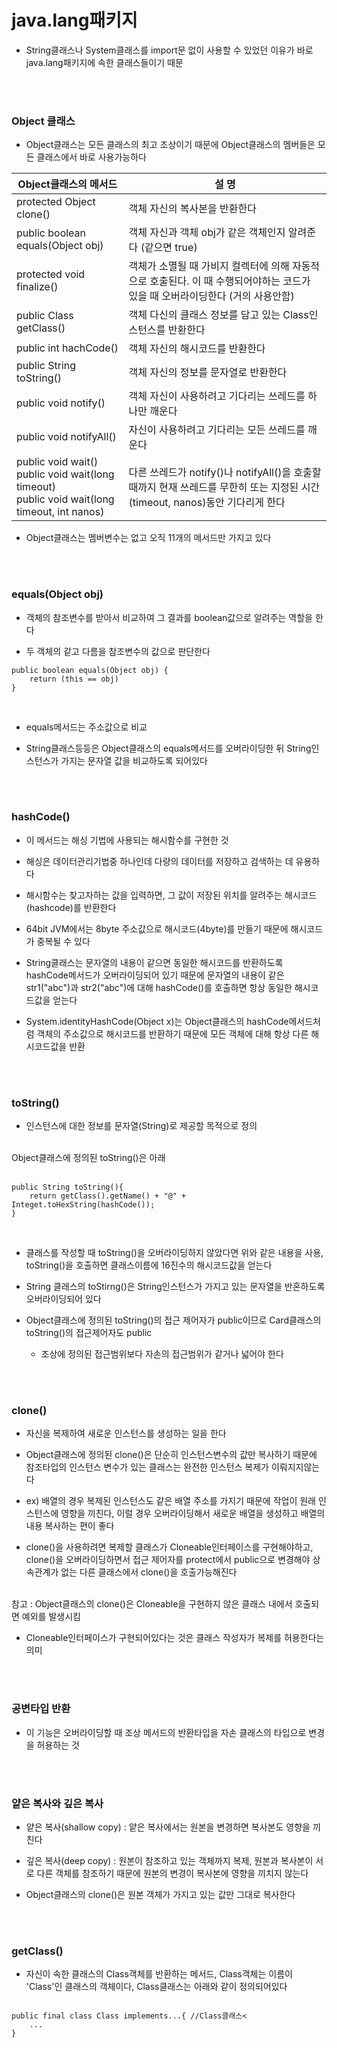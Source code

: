 # java.lang패키지
- String클래스나 System클래스를 import문 없이 사용할 수 있었던 이유가 바로 java.lang패키지에 속한 클래스들이기 때문

<br><br>

### Object 클래스
- Object클래스는 모든 클래스의 최고 조상이기 때문에 Object클래스의 멤버들은 모든 클래스에서 바로 사용가능하다

Object클래스의 메서드 | 설 명
--- | ---
protected Object clone() | 객체 자신의 복사본을 반환한다
public boolean equals(Object obj) | 객체 자신과 객체 obj가 같은 객체인지 알려준다 (같으면 true)
protected void finalize() | 객체가 소멸될 때 가비지 컬렉터에 의해 자동적으로 호출된다. 이 때 수행되어야하는 코드가 있을 때 오버라이딩한다 (거의 사용안함)
public Class getClass() | 객체 다신의 클래스 정보를 담고 있는 Class인스턴스를 반환한다
public int hachCode() | 객체 자신의 해시코드를 반환한다
public String toString() | 객체 자신의 정보를 문자열로 반환한다
public void notify() | 객체 자신이 사용하려고 기다리는 쓰레드를 하나만 깨운다
public void notifyAll() | 자신이 사용하려고 기다리는 모든 쓰레드를 깨운다
public void wait()<br>public void wait(long timeout)<br>public void wait(long timeout, int nanos) | 다른 쓰레드가 notify()나 notifyAll()을 호출할 때까지 현재 쓰레드를 무한히 또는 지정된 시간(timeout, nanos)동안 기다리게 한다

- Object클래스는 멤버변수는 없고 오직 11개의 메서드만 가지고 있다

<br><br>

### equals(Object obj)
- 객체의 참조변수를 받아서 비교하여 그 결과를 boolean값으로 알려주는 역할을 한다

- 두 객체의 같고 다름을 참조변수의 값으로 판단한다

```
public boolean equals(Object obj) {
    return (this == obj)
}
```
<br> 

- equals메서드는 주소값으로 비교

- String클래스등등은 Object클래스의 equals메서드를 오버라이딩한 뒤 String인스턴스가 가지는 문자열 값을 비교하도록 되어있다

<br><br>

### hashCode()
- 이 메서드는 해싱 기법에 사용되는 해시함수를 구현한 것

- 해싱은 데이터관리기법중 하나인데 다량의 데이터를 저장하고 검색하는 데 유용하다
- 해시함수는 찾고자하는 값을 입력하면, 그 값이 저장된 위치를 알려주는 해시코드(hashcode)를 반환한다

- 64bit JVM에서는 8byte 주소값으로 해시코드(4byte)를 만들기 때문에 해시코드가 중복될 수 있다
- String클래스는 문자열의 내용이 같으면 동일한 해시코드를 반환하도록 hashCode메서드가 오버라이딩되어 있기 때문에 문자열의 내용이 같은 str1("abc")과 str2("abc")에 대해 hashCode()를 호출하면 항상 동일한 해시코드값을 얻는다

- System.identityHashCode(Object x)는 Object클래스의 hashCode메서드처럼 객체의 주소값으로 해시코드를 반환하기 때문에 모든 객체에 대해 항상 다른 해시코드값을 반환

<br><br>

### toString()
- 인스턴스에 대한 정보를 문자열(String)로 제공할 목적으로 정의

<br>
Object클래스에 정의된 toString()은 아래<br><br>

```
public String toString(){
    return getClass().getName() + "@" + Integet.toHexString(hashCode());
}
```
<br>


- 클래스를 작성할 때 toString()을 오버라이딩하지 않았다면 위와 같은 내용을 사용, toString()을 호출하면 클래스이름에 16진수의 해시코드값을 얻는다

- String 클래스의 toStirng()은 String인스턴스가 가지고 있는 문자열을 반혼하도록 오버라이딩되어 있다

- Object클래스에 정의된 toString()의 접근 제어자가 public이므로 Card클래스의 toString()의 접근제어자도 public
  - 조상에 정의된 접근범위보다 자손의 접근범위가 같거나 넓어야 한다

<br><br>

### clone()
- 자신을 복제하여 새로운 인스턴스를 생성하는 일을 한다

- Object클래스에 정의된 clone()은 단순히 인스턴스변수의 값만 복사하기 때문에 참조타입의 인스턴스 변수가 있는 클래스는 완전한 인스턴스 복제가 이뤄지지않는다

- ex) 배열의 경우 복제된 인스턴스도 같은 배열 주소를 가지기 때문에 작업이 원래 인스턴스에 영향을 끼친다, 이럴 경우 오버라이딩해서 새로운 배열을 생성하고 배열의 내용 복사하는 편이 좋다

- clone()을 사용하려면 복제할 클래스가 Cloneable인터페이스를 구현해야하고, clone()을 오버라이딩하면서 접근 제어자를 protect에서 public으로 변경해야 상속관계가 없는 다른 클래스에서 clone()을 호출가능해진다

<br>
참고 : Object클래스의 clone()은 Cloneable을 구현하지 않은 클래스 내에서 호출되면 예외를 발생시킴

<br>

- Cloneable인터페이스가 구현되어있다는 것은 클래스 작성자가 복제를 허용한다는 의미


<br><br>

### 공변타입 반환
- 이 기능은 오버라이딩할 때 조상 메서드의 반환타입을 자손 클래스의 타입으로 변경을 허용하는 것

<br><br>

### 얕은 복사와 깊은 복사
- 얕은 복사(shallow copy) : 얕은 복사에서는 원본을 변경하면 복사본도 영향을 끼친다
- 깊은 복사(deep copy) : 원본이 참조하고 있는 객체까지 복제, 원본과 복사본이 서로 다른 객체를 참조하기 때문에 원본의 변경이 복사본에 영향을 끼치지 않는다

- Object클래스의 clone()은 원본 객체가 가지고 있는 값만 그대로 복사한다

<br><br>

### getClass()
- 자신이 속한 클래스의 Class객체를 반환하는 메서드, Class객체는 이름이 'Class'인 클래스의 객체이다, Class클래스는 아래와 같이 정의되어있다

<pre>
<code>
public final class Class implements...{ //Class클래스<
    ...
}
</code>
<pre>
